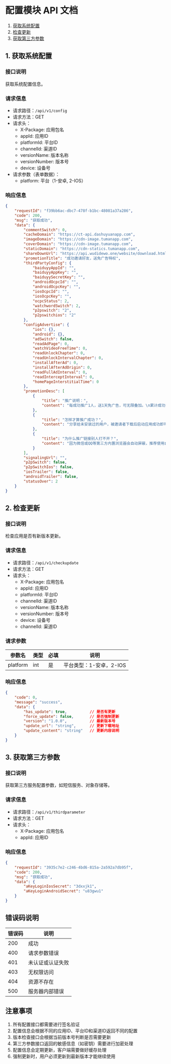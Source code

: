 # 配置模块 API 文档
1. [获取系统配置](#1-获取系统配置)
2. [检查更新](#2-检查更新)
3. [获取第三方参数](#3-获取第三方参数)

## 1. 获取系统配置

### 接口说明
获取系统配置信息。

### 请求信息
- 请求路径：`/api/v1/config`
- 请求方法：GET
- 请求头：
  - X-Package: 应用包名
  - appId: 应用ID
  - platformId: 平台ID
  - channelId: 渠道ID
  - versionName: 版本名称
  - versionNumber: 版本号
  - device: 设备号
- 请求参数（表单数据）：
  - platform: 平台（1-安卓, 2-IOS）

### 响应信息
```json
{
    "requestId": "f39bb6ac-dbc7-478f-b1bc-48081a37a286",
    "code": 200,
    "msg": "获取成功",
    "data": {
        "commentSwitch": 0,
        "cacheDomain": "https://ct-api.dashuyuanapp.com",
        "imageDomain": "https://cdn-image.tumanapp.com",
        "coverDomain": "https://cdn-image.tumanapp.com",
        "staticDomain": "https://cdn-statics.tumanapp.com",
        "shareDownUrl": "https://api.wudidewo.one/website/download.html",
        "promotionTitle": "成功邀请好友，送免广告特权",
        "thirdPartyConfig": {
            "baiduyyAppId": "",
            "baiduyyAppKey": "",
            "baiduyySecretKey": "",
            "androidOcpcId": "",
            "androidOcpcKey": "",
            "iosOcpcId": "",
            "iosOcpcKey": "",
            "ocpcStatus": 2,
            "watchwordSwitch": 2,
            "p2pswitch": "2",
            "p2pswitchios": "2"
        },
        "configAdvertise": {
            "ios": {},
            "android": {},
            "adSwitch": false,
            "readAdPage": 0,
            "watchVideoFreeTime": 0,
            "readUnlockChapter": 0,
            "readUnlockIntervalChapter": 0,
            "installAfterAd": 0,
            "installAfterAdOrigin": 0,
            "readFullAdInterval": 0,
            "readInterceptInterval": 0,
            "homePageInterstitialTime": 0
        },
        "promotionDesc": [
            {
                "title": "推广说明：",
                "content": "每成功推广1人，送1天免广告，可无限叠加。\n累计成功推广50人，送终身免广告。"
            },
            {
                "title": "怎样才算推广成功？",
                "content": "分享给未安装过的用户，被邀请者下载后启动应用成功即可，对方必须在不同的设备上进行登录。(如邀请不成功请被邀请者登录应用后再尝试)"
            },
            {
                "title": "为什么推广链接别人打不开？",
                "content": "因为微信或QQ等第三方内置浏览器会自动屏蔽，推荐使用自带浏览器等打开。"
            }
        ],
        "signalingUrl": "",
        "p2pSwitch": false,
        "p2pSwitchIos": false,
        "iosTrailer": false,
        "androidTrailer": false,
        "statusOver": 2
    }
}
```

## 2. 检查更新

### 接口说明
检查应用是否有新版本更新。

### 请求信息
- 请求路径：`/api/v1/checkupdate`
- 请求方法：GET
- 请求头：
  - X-Package: 应用包名
  - appId: 应用ID
  - platformId: 平台ID
  - channelId: 渠道ID
  - versionName: 版本名称
  - versionNumber: 版本号
  - device: 设备号
  - channelId: 渠道ID

### 请求参数
| 参数名 | 类型 | 必填 | 说明 |
|--------|------|------|------|
| platform | int | 是 | 平台类型：1-安卓，2-IOS |

### 响应信息
```json
{
    "code": 0,
    "message": "success",
    "data": {
        "has_update": true,          // 是否有更新
        "force_update": false,       // 是否强制更新
        "version": "1.0.0",          // 最新版本号
        "update_url": "string",      // 更新下载地址
        "update_content": "string"   // 更新内容说明
    }
}
```

## 3. 获取第三方参数

### 接口说明
获取第三方服务配置参数，如短信服务、对象存储等。

### 请求信息
- 请求路径：`/api/v1/thirdparameter`
- 请求方法：GET
- 请求头：
  - X-Package: 应用包名
  - appId: 应用ID

### 响应信息
```json
{
    "requestId": "3935c7e2-c246-4bd6-815a-2a592a7db95f",
    "code": 200,
    "msg": "获取成功",
    "data": {
        "aKeyLoginIosSecret": "3dxxjk1",
        "aKeyLoginAndroidSecret": "u83gwu1"
    }
}
```

## 错误码说明

| 错误码 | 说明 |
|--------|------|
| 200 | 成功 |
| 400 | 请求参数错误 |
| 401 | 未认证或认证失败 |
| 403 | 无权限访问 |
| 404 | 资源不存在 |
| 500 | 服务器内部错误 |

## 注意事项

1. 所有配置接口都需要进行签名验证
2. 配置信息会根据不同的应用ID、平台ID和渠道ID返回不同的配置
3. 版本检查接口会根据当前版本号判断是否需要更新
4. 第三方参数接口返回的敏感信息（如密钥）需要进行加密处理
5. 配置信息会定期更新，客户端需要做好缓存处理
6. 强制更新时，用户必须更新到最新版本才能继续使用 